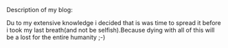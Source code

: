 Description of my blog:

Du to my extensive knowledge i decided that is was time to spread it before i took my last breath(and not be selfish).Because dying 
with all of this will be a lost for the entire humanity ;-)
